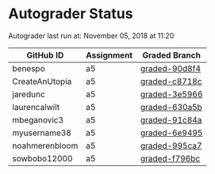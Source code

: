 # Autograder Status
Autograder last run at: November 05, 2018 at 11:20

| GitHub ID | Assignment | Graded Branch |
|-----------|------------|---------------|
| benespo | a5 | [graded-90d8f4](https://github.com/Fall2018COMP401-001/a5-benespo/tree/graded-90d8f4) | 
| CreateAnUtopia | a5 | [graded-c8718c](https://github.com/Fall2018COMP401-001/a5-CreateAnUtopia/tree/graded-c8718c) | 
| jaredunc | a5 | [graded-3e5966](https://github.com/Fall2018COMP401-001/a5-jaredunc/tree/graded-3e5966) | 
| laurencalwilt | a5 | [graded-630a5b](https://github.com/Fall2018COMP401-001/a5-laurencalwilt/tree/graded-630a5b) | 
| mbeganovic3 | a5 | [graded-91c84a](https://github.com/Fall2018COMP401-001/a5-mbeganovic3/tree/graded-91c84a) | 
| myusername38 | a5 | [graded-6e9495](https://github.com/Fall2018COMP401-001/a5-myusername38/tree/graded-6e9495) | 
| noahmerenbloom | a5 | [graded-995ca7](https://github.com/Fall2018COMP401-001/a5-noahmerenbloom/tree/graded-995ca7) | 
| sowbobo12000 | a5 | [graded-f796bc](https://github.com/Fall2018COMP401-001/a5-sowbobo12000/tree/graded-f796bc) | 
